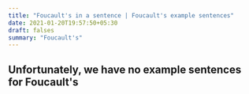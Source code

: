 ```yaml
---
title: "Foucault's in a sentence | Foucault's example sentences"
date: 2021-01-20T19:57:50+05:30
draft: falses
summary: "Foucault's"
---
```

## Unfortunately, we have no example sentences for Foucault's                 

